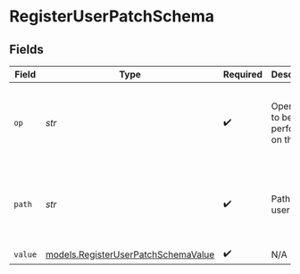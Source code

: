 # RegisterUserPatchSchema


## Fields

| Field                                                                            | Type                                                                             | Required                                                                         | Description                                                                      | Example                                                                          |
| -------------------------------------------------------------------------------- | -------------------------------------------------------------------------------- | -------------------------------------------------------------------------------- | -------------------------------------------------------------------------------- | -------------------------------------------------------------------------------- |
| `op`                                                                             | *str*                                                                            | :heavy_check_mark:                                                               | Operation to be performed on the user                                            | {<br/>"summary": "Sample Operation",<br/>"value": "replace"<br/>}                |
| `path`                                                                           | *str*                                                                            | :heavy_check_mark:                                                               | Path of the user                                                                 | {<br/>"summary": "Sample Path",<br/>"value": "verified"<br/>}                    |
| `value`                                                                          | [models.RegisterUserPatchSchemaValue](../models/registeruserpatchschemavalue.md) | :heavy_check_mark:                                                               | N/A                                                                              |                                                                                  |